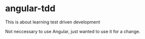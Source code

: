 # angular-tdd

This is about learning test driven development

Not neccessary to use Angular, just wanted to use it
for a change.
